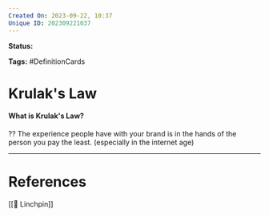```yaml
---
Created On: 2023-09-22, 10:37
Unique ID: 202309221037
---
```

**Status:** 

**Tags:** #DefinitionCards 

# Krulak's Law

#### What is Krulak's Law?
??
The experience people have with your brand is in the hands of the person you pay the least. (especially in the internet age)


---
# References

[[🔩 Linchpin]]
